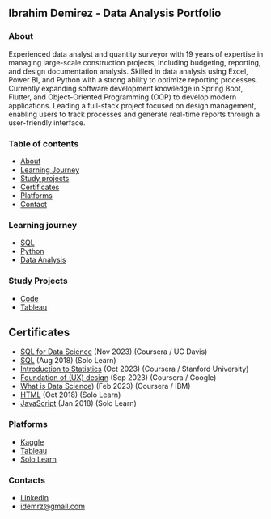 ## Ibrahim Demirez - Data Analysis Portfolio

### About

   Experienced data analyst and quantity surveyor with 19 years of expertise in managing large-scale construction projects, including budgeting, reporting, and design documentation analysis. Skilled in data analysis using Excel, Power BI, and Python with a strong ability to optimize reporting processes. Currently expanding software development knowledge in Spring Boot, Flutter, and Object-Oriented Programming (OOP) to develop modern applications. Leading a full-stack project focused on design management, enabling users to track processes and generate real-time reports through a user-friendly interface.
   

### Table of contents
- [About](#about)
- [Learning Journey](#learning-journey)
- [Study projects](#study-projects)
- [Certificates](certificates)
- [Platforms](platforms)
- [Contact](contact)

### Learning journey
- [SQL](https://github.com/idmrz/SQL)
- [Python](https://github.com/idmrz/Python)
- [Data Analysis](https://github.com/idmrz/Data-analysis)

### Study Projects
- [Code](https://github.com/idmrz/Data-analysis/blob/main/london_bike.ipynb)
- [Tableau](https://public.tableau.com/app/profile/ibrahim.demirez/viz/LondonBikeRides_17073289954080/LondonRide)

## Certificates  

- [SQL for Data Science](https://drive.google.com/file/d/1lhSaVMReuWV-Z2YF_TTIPl_2Z9blZ7tN/view?usp=sharing) (Nov 2023) (Coursera / UC Davis) 
- [SQL](https://drive.google.com/file/d/14b-PPs8yIlLIM_rigufZwP5u0k4rWM_J/view?usp=sharing) (Aug 2018) (Solo Learn)
- [Introduction to Statistics](https://drive.google.com/file/d/1p5gKH9CvWnvckSIGRwz0qHECc5pSqa9r/view?usp=sharing) (Oct 2023) (Coursera / Stanford University) 
- [Foundation of (UX) design](https://drive.google.com/file/d/11q8GqQ4IhrNLv8p8gQGyFahdh3mqa7AG/view?usp=sharing) (Sep 2023) (Coursera / Google)
- [What is Data Science](https://drive.google.com/file/d/1K10oqhoZDeKd0w-pmPN4_Q3u4TdIEjcN/view?usp=sharing)) (Feb 2023) (Coursera / IBM)
- [HTML](https://drive.google.com/file/d/14FFGbA9R6ryvsocibRj7UWCnf_dGuiNC/view?usp=sharing) (Oct 2018) (Solo Learn)
- [JavaScript](https://drive.google.com/file/d/1UXCTwNDM_igzMTnlMuVlpGLjMAn-cRlq/view?usp=sharing) (Jan 2018) (Solo Learn)


### Platforms
- [Kaggle](https://www.kaggle.com/ibrahimdemirez)
- [Tableau](https://public.tableau.com/app/profile/idmrz/vizzes)
- [Solo Learn](https://www.sololearn.com/en/profile/7114553)

### Contacts
- [Linkedin](https://www.linkedin.com/in/idmrz/)
- idemrz@gmail.com

